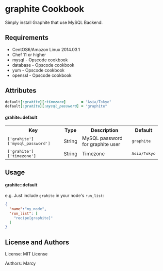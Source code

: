 graphite Cookbook
================
Simply install Graphite that use MySQL Backend.

Requirements
------------
* CentOS6/Amazon Linux 2014.03.1
* Chef 11 or higher
* mysql - Opscode cookbook
* database - Opscode cookbook
* yum - Opscode cookbook
* openssl - Opscode cookbook

Attributes
----------
```ruby
default[:grahite][:timezone]       = "Asia/Tokyo"
default[:grahite][:mysql_password] = "graphite"
```

#### grahite::default
<table>
  <tr>
    <th>Key</th>
    <th>Type</th>
    <th>Description</th>
    <th>Default</th>
  </tr>
  <tr>
    <td><tt>['grahite']['mysql_password']</tt></td>
    <td>String</td>
    <td>MySQL password for graphite user</td>
    <td><tt>graphite</tt></td>
  </tr>
  <tr>
    <td><tt>['grahite']['timezone']</tt></td>
    <td>String</td>
    <td>Timezone</td>
    <td><tt>Asia/Tokyo</tt></td>
  </tr>
</table>

Usage
-----
#### grahite::default

e.g.
Just include `grahite` in your node's `run_list`:

```json
{
  "name":"my_node",
  "run_list": [
    "recipe[graphite]"
  ]
}
```

License and Authors
-------------------
License: MIT License

Authors: Marcy
